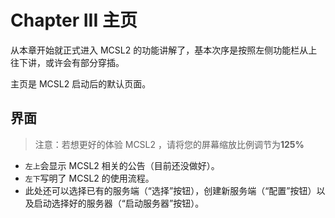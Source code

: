 # Chapter III 主页
从本章开始就正式进入 MCSL2 的功能讲解了，基本次序是按照左侧功能栏从上往下讲，或许会有部分穿插。  

主页是 MCSL2 启动后的默认页面。 
## 界面 
> 注意：若想更好的体验 MCSL2 ，请将您的屏幕缩放比例调节为<b>125%</b>
- `左上`会显示 MCSL2 相关的公告（目前还没做好）。  
- `左下`写明了 MCSL2 的使用流程。  
- 此处还可以选择已有的服务端（“选择”按钮），创建新服务端（“配置”按钮）以及启动选择好的服务器（“启动服务器”按钮）。  